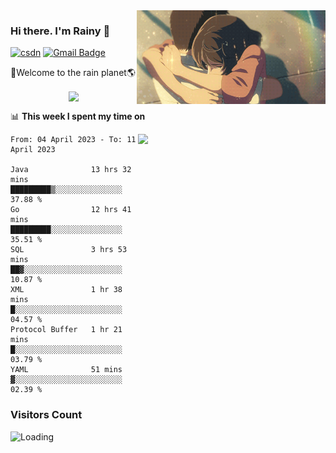 <img  align='right' height="150" src="https://github.com/LikeRainDay/LikeRainDay/blob/master/pic/img_rain_1.gif?raw=true">



### Hi there. I'm Rainy :lemon:

[![csdn](https://img.shields.io/badge/-csdn-c14438?style=flat-square&logo=c&logoColor=white)](https://blog.csdn.net/qq_15807167)
[![Gmail Badge](https://img.shields.io/badge/-gmail-c14438?style=flat-square&logo=Gmail&logoColor=white&link=mailto:houshuai0816@gmail.com)](mailto:houshuai0816@gmail.com)

🚀Welcome to the rain planet🌎

<center>
<img align='center'  src="https://source.unsplash.com/random/1200x600">
</center>

📊 **This week I spent my time on**

<img align='right'   width="300" src="https://github-readme-stats.vercel.app/api?username=LikeRainDay&show_icons=true&title_color=fff&icon_color=79ff97&text_color=9f9f9f&bg_color=151515&count_private=true">

<!--START_SECTION:waka-->

```text
From: 04 April 2023 - To: 11 April 2023

Java              13 hrs 32 mins  █████████▒░░░░░░░░░░░░░░░   37.88 %
Go                12 hrs 41 mins  █████████░░░░░░░░░░░░░░░░   35.51 %
SQL               3 hrs 53 mins   ██▓░░░░░░░░░░░░░░░░░░░░░░   10.87 %
XML               1 hr 38 mins    █░░░░░░░░░░░░░░░░░░░░░░░░   04.57 %
Protocol Buffer   1 hr 21 mins    █░░░░░░░░░░░░░░░░░░░░░░░░   03.79 %
YAML              51 mins         ▓░░░░░░░░░░░░░░░░░░░░░░░░   02.39 %
```

<!--END_SECTION:waka-->

### Visitors Count
<img align="left" src = "https://profile-counter.glitch.me/LikeRainDay/count.svg" alt ="Loading">
